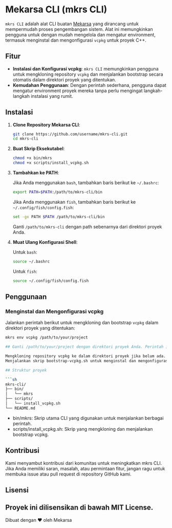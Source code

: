# Mekarsa CLI (mkrs CLI)

`mkrs CLI` adalah alat CLI buatan [Mekarsa](https://mekarsa.com) yang dirancang untuk mempermudah proses pengembangan sistem. Alat ini memungkinkan pengguna untuk dengan mudah mengelola dan mengatur environment, termasuk menginstal dan mengonfigurasi `vcpkg` untuk proyek C++.

## Fitur

- **Instalasi dan Konfigurasi vcpkg**: `mkrs CLI` memungkinkan pengguna untuk mengkloning repository `vcpkg` dan menjalankan bootstrap secara otomatis dalam direktori proyek yang ditentukan.
- **Kemudahan Penggunaan**: Dengan perintah sederhana, pengguna dapat mengatur environment proyek mereka tanpa perlu mengingat langkah-langkah instalasi yang rumit.

## Instalasi

1. **Clone Repository Mekarsa CLI**:

    ```sh
    git clone https://github.com/username/mkrs-cli.git
    cd mkrs-cli
    ```

2. **Buat Skrip Eksekutabel**:

    ```sh
    chmod +x bin/mkrs
    chmod +x scripts/install_vcpkg.sh
    ```

3. **Tambahkan ke PATH**:

    Jika Anda menggunakan `bash`, tambahkan baris berikut ke `~/.bashrc`:

    ```sh
    export PATH=$PATH:/path/to/mkrs-cli/bin
    ```

    Jika Anda menggunakan `fish`, tambahkan baris berikut ke `~/.config/fish/config.fish`:

    ```sh
    set -gx PATH $PATH /path/to/mkrs-cli/bin
    ```

    Ganti `/path/to/mkrs-cli` dengan path sebenarnya dari direktori proyek Anda.

4. **Muat Ulang Konfigurasi Shell**:

    Untuk `bash`:

    ```sh
    source ~/.bashrc
    ```

    Untuk `fish`:

    ```sh
    source ~/.config/fish/config.fish
    ```

## Penggunaan

### Menginstal dan Mengonfigurasi vcpkg

Jalankan perintah berikut untuk mengkloning dan bootstrap `vcpkg` dalam direktori proyek yang ditentukan:

```sh
mkrs env vcpkg /path/to/your/project

## Ganti /path/to/your/project dengan direktori proyek Anda. Perintah ini akan melakukan hal berikut:

Mengkloning repository vcpkg ke dalam direktori proyek jika belum ada.
Menjalankan skrip bootstrap-vcpkg.sh untuk menginstal dan mengonfigurasi vcpkg.

## Struktur proyek

```sh 
mkrs-cli/
├── bin/
│   └── mkrs
├── scripts/
│   └── install_vcpkg.sh
└── README.md

```
- bin/mkrs: Skrip utama CLI yang digunakan untuk menjalankan berbagai perintah.
- scripts/install_vcpkg.sh: Skrip yang mengkloning dan menjalankan bootstrap vcpkg.

## Kontribusi
Kami menyambut kontribusi dari komunitas untuk meningkatkan mkrs CLI. Jika Anda memiliki saran, masalah, atau permintaan fitur, jangan ragu untuk membuka issue atau pull request di repository GitHub kami.


## Lisensi
Proyek ini dilisensikan di bawah MIT License.
---
Dibuat dengan ❤️  oleh Mekarsa


